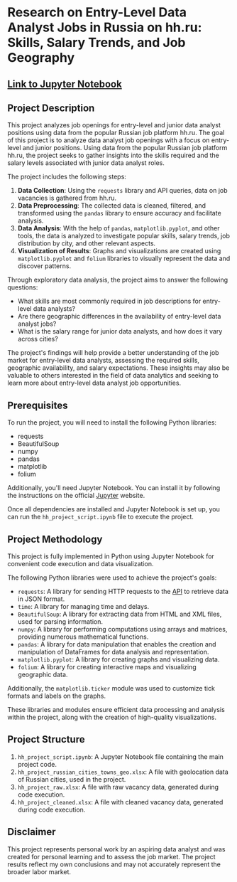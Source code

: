 # Research on Entry-Level Data Analyst Jobs in Russia on hh.ru: Skills, Salary Trends, and Job Geography
## [Link to Jupyter Notebook](https://github.com/ianaprojects/hh.ru-data-analyst-project-en/blob/main/hh_project_script_en.ipynb)
## Project Description
This project analyzes job openings for entry-level and junior data analyst positions using data from the popular Russian job platform hh.ru. 
The goal of this project is to analyze data analyst job openings with a focus on entry-level and junior positions. Using data from the popular Russian job platform hh.ru, the project seeks to gather insights into the skills required and the salary levels associated with junior data analyst roles.


The project includes the following steps:

1. **Data Collection**: Using the `requests` library and API queries, data on job vacancies is gathered from hh.ru.
2. **Data Preprocessing**: The collected data is cleaned, filtered, and transformed using the `pandas` library to ensure accuracy and facilitate analysis.
3. **Data Analysis**: With the help of `pandas`, `matplotlib.pyplot`, and other tools, the data is analyzed to investigate popular skills, salary trends, job distribution by city, and other relevant aspects.
4. **Visualization of Results**: Graphs and visualizations are created using `matplotlib.pyplot` and `folium` libraries to visually represent the data and discover patterns.

Through exploratory data analysis, the project aims to answer the following questions:
* What skills are most commonly required in job descriptions for entry-level data analysts?
* Are there geographic differences in the availability of entry-level data analyst jobs?
* What is the salary range for junior data analysts, and how does it vary across cities?

The project's findings will help provide a better understanding of the job market for entry-level data analysts, assessing the required skills, geographic availability, and salary expectations. These insights may also be valuable to others interested in the field of data analytics and seeking to learn more about entry-level data analyst job opportunities.

## Prerequisites

To run the project, you will need to install the following Python libraries:
* requests
* BeautifulSoup
* numpy
* pandas
* matplotlib
* folium

Additionally, you'll need Jupyter Notebook. You can install it by following the instructions on the official [Jupyter](https://jupyter.org/install) website.

Once all dependencies are installed and Jupyter Notebook is set up, you can run the `hh_project_script.ipynb` file to execute the project.

## Project Methodology
This project is fully implemented in Python using Jupyter Notebook for convenient code execution and data visualization.

The following Python libraries were used to achieve the project's goals:
* `requests`: A library for sending HTTP requests to the [API](dev.hh.ru) to retrieve data in JSON format.
* `time`: A library for managing time and delays.
* `BeautifulSoup`: A library for extracting data from HTML and XML files, used for parsing information.
* `numpy`: A library for performing computations using arrays and matrices, providing numerous mathematical functions.
* `pandas`: A library for data manipulation that enables the creation and manipulation of DataFrames for data analysis and representation.
* `matplotlib.pyplot`: A library for creating graphs and visualizing data.
* `folium`: A library for creating interactive maps and visualizing geographic data.

Additionally, the `matplotlib.ticker` module was used to customize tick formats and labels on the graphs.

These libraries and modules ensure efficient data processing and analysis within the project, along with the creation of high-quality visualizations.

## Project Structure
1. `hh_project_script.ipynb`: A Jupyter Notebook file containing the main project code.
2. `hh_project_russian_cities_towns_geo.xlsx`: A file with geolocation data of Russian cities, used in the project.
3. `hh_project_raw.xlsx`: A file with raw vacancy data, generated during code execution.
4. `hh_project_cleaned.xlsx`: A file with cleaned vacancy data, generated during code execution.

## Disclaimer
This project represents personal work by an aspiring data analyst and was created for personal learning and to assess the job market. The project results reflect my own conclusions and may not accurately represent the broader labor market.
